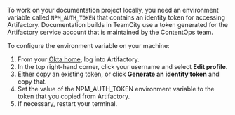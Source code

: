 To work on your documentation project locally, you need an environment variable
called `NPM_AUTH_TOKEN` that contains an identity token for accessing
Artifactory. Documentation builds in TeamCity use a token generated for the
Artifactory service account that is maintained by the ContentOps team.

To configure the environment variable on your machine:

1. From your [Okta home](https://guidewire.okta.com/app/UserHome), log into
   Artifactory.
2. In the top right-hand corner, click your username and select **Edit
   profile**.
3. Either copy an existing token, or click **Generate an identity token** and
   copy that.
4. Set the value of the NPM_AUTH_TOKEN environment variable to the token that
   you copied from Artifactory.
5. If necessary, restart your terminal.
